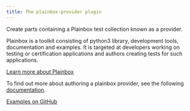 ```yaml
---
title: The plainbox-provider plugin
---
```


 Create parts containing a Plainbox test collection known as a provider.

Plainbox is a toolkit consisting of python3 library, development tools,
documentation and examples. It is targeted at developers working on testing or
certification applications and authors creating tests for such applications.

[Learn more about Plainbox](http://plainbox.readthedocs.org/en/latest/)

To find out more about authoring a plainbox provider, see the following
[documentation](http://plainbox.readthedocs.org/en/latest/author/providers.html).


[Examples on GitHub](https://github.com/search?o=desc&q=filename%3Asnapcraft.yaml+%22plugin%3A+plainbox-provider%22+&s=indexed&type=Code&utf8=%E2%9C%93)